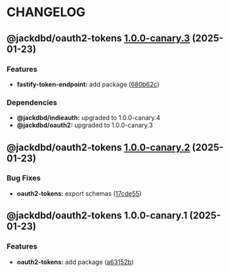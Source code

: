 # CHANGELOG

## @jackdbd/oauth2-tokens [1.0.0-canary.3](https://github.com/jackdbd/rapido/compare/@jackdbd/oauth2-tokens@1.0.0-canary.2...@jackdbd/oauth2-tokens@1.0.0-canary.3) (2025-01-23)


### Features

* **fastify-token-endpoint:** add package ([680b62c](https://github.com/jackdbd/rapido/commit/680b62c3f80780462f187922264103fd95728b12))



### Dependencies

* **@jackdbd/indieauth:** upgraded to 1.0.0-canary.4
* **@jackdbd/oauth2:** upgraded to 1.0.0-canary.3

## @jackdbd/oauth2-tokens [1.0.0-canary.2](https://github.com/jackdbd/rapido/compare/@jackdbd/oauth2-tokens@1.0.0-canary.1...@jackdbd/oauth2-tokens@1.0.0-canary.2) (2025-01-23)


### Bug Fixes

* **oauth2-tokens:** export schemas ([17cde55](https://github.com/jackdbd/rapido/commit/17cde5530efeca41e8efec9e7f3111dadd173e77))

## @jackdbd/oauth2-tokens 1.0.0-canary.1 (2025-01-23)


### Features

* **oauth2-tokens:** add package ([a63152b](https://github.com/jackdbd/rapido/commit/a63152b81e3e32dc9403e9c8923b805fd2ba0fd1))
